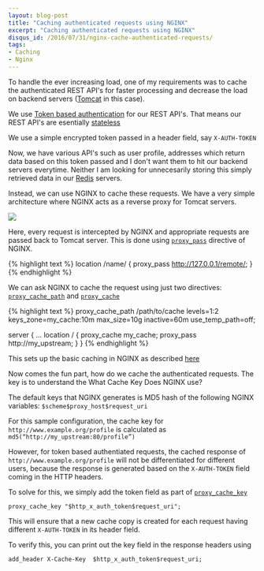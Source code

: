 ```yaml
---
layout: blog-post
title: "Caching authenticated requests using NGINX"
excerpt: "Caching authenticated requests using NGINX"
disqus_id: /2016/07/31/nginx-cache-authenticated-requests/
tags:
- Caching
- Nginx
---
```


To handle the ever increasing load, one of my requirements was to cache the authenticated REST API's for faster processing and decrease the load on backend servers ([Tomcat](http://tomcat.apache.org/) in this case).

We use [Token based authentication](http://stackoverflow.com/questions/1592534/what-is-token-based-authentication) for our REST API's. That means our REST API's are esentially [stateless](http://www.tutorialspoint.com/restful/restful_statelessness.htm)

We use a simple encrypted token passed in a header field, say `X-AUTH-TOKEN`

Now, we have various API's such as user profile, addresses which return data based on this token passed and I don't want them to hit our backend servers everytime. Neither I am looking for unnecesarily storing this simply retrieved data in our [Redis](http://redis.io/) servers. 

Instead, we can use NGINX to cache these requests. We have a very simple architecture where NGINX acts as a reverse proxy for Tomcat servers.

![](/images/Blog/tt.png)

Here, every request is intercepted by NGINX and appropriate requests are passed back to Tomcat server. This is done using [`proxy_pass`](http://nginx.org/en/docs/http/ngx_http_proxy_module.html#proxy_pass) directive of NGINX.

{% highlight text %}
location /name/ {
    proxy_pass http://127.0.0.1/remote/;
}
{% endhighlight %}


We can ask NGINX to cache the request using just two directives: [`proxy_cache_path`](http://nginx.org/en/docs/http/ngx_http_proxy_module.html?&_ga=1.103655616.1528258479.1469009926#proxy_cache_path) and [`proxy_cache`](http://nginx.org/en/docs/http/ngx_http_proxy_module.html?&_ga=1.103655616.1528258479.1469009926#proxy_cache)

{% highlight text %}
proxy_cache_path /path/to/cache levels=1:2 keys_zone=my_cache:10m max_size=10g inactive=60m 
use_temp_path=off;


server {
...
    location / {
        proxy_cache my_cache;
        proxy_pass http://my_upstream;
    }
}
{% endhighlight %}

This sets up the basic caching in NGINX as described [here](https://www.nginx.com/blog/nginx-caching-guide/)

Now comes the fun part, how do we cache the authenticated requests. The key is to understand the What Cache Key Does NGINX use?

The default keys that NGINX generates is MD5 hash of the following NGINX variables: `$scheme$proxy_host$request_uri`

For this sample configuration, the cache key for 
`http://www.example.org/profile` is calculated as 
`md5(“http://my_upstream:80/profile”)`

However, for token based authentiated requests, the cached response of `http://www.example.org/profile` will not be differentiated for different users, because the response is generated based on the `X-AUTH-TOKEN` field coming in the HTTP headers.

To solve for this, we simply add the token field as part of [`proxy_cache_key`](http://nginx.org/en/docs/http/ngx_http_proxy_module.html#proxy_cache_key)

`proxy_cache_key "$http_x_auth_token$request_uri";`

This will ensure that a new cache copy is created for each request having different `X-AUTH-TOKEN` in its header field.

To verify this, you can print out the key field in the response headers using

`add_header X-Cache-Key  $http_x_auth_token$request_uri;`





